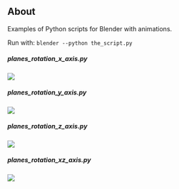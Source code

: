 ## About

Examples of Python scripts for Blender with animations.

Run with: `blender --python the_script.py`

##### planes_rotation_x_axis.py
<img src="http://gifly.com//media_gifly/F/u/g/6/b/Fug6.gif"/>

##### planes_rotation_y_axis.py
<img src="http://gifly.com/media_gifly/D/r/u/3/b/Dru3.gif"/>

##### planes_rotation_z_axis.py
<img src="http://gifly.com//media_gifly/e/m/m/F/b/emmF.gif"/>

##### planes_rotation_xz_axis.py
<img src="http://gifly.com//media_gifly/c/P/s/P/b/cPsP.gif"/>
